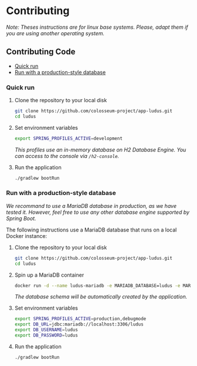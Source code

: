 # Contributing

_Note: Theses instructions are for linux base systems. Please, adapt them if you are using another operating system._

## Contributing Code

- [Quick run](#quick-run)
- [Run with a production-style database](#run-with-a-production-style-database)

### Quick run

1. Clone the repository to your local disk

   ```sh
   git clone https://github.com/colosseum-project/app-ludus.git
   cd ludus
   ```

2. Set environment variables

   ```sh
   export SPRING_PROFILES_ACTIVE=development
   ```

   _This profiles use an in-memory database on H2 Database Engine._
   _You can access to the console via `/h2-console`._

3. Run the application

   ```sh
   ./gradlew bootRun
   ```

### Run with a production-style database

_We recommand to use a MariaDB database in production, as we have tested it._
_However, feel free to use any other database engine supported by Spring Boot._

The following instructions use a MariaDB database that runs on a local Docker instance:

1. Clone the repository to your local disk

   ```sh
   git clone https://github.com/colosseum-project/app-ludus.git
   cd ludus
   ```

2. Spin up a MariaDB container

   ```sh
   docker run -d --name ludus-mariadb -e MARIADB_DATABASE=ludus -e MARIADB_USER=ludus -e MARIADB_PASSWORD=ludus -e MARIADB_ROOT_PASSWORD=toor -p 3306:3306 mariadb:latest
   ```

   _The database schema will be automatically created by the application._

3. Set environment variables

   ```sh
   export SPRING_PROFILES_ACTIVE=production,debugmode
   export DB_URL=jdbc:mariadb://localhost:3306/ludus
   export DB_USERNAME=ludus
   export DB_PASSWORD=ludus
   ```

4. Run the application

   ```sh
   ./gradlew bootRun
   ```
